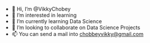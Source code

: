 - 👋 Hi, I’m @VikkyChobey
- 👀 I’m interested in learning
- 🌱 I’m currently learning Data Science
- 💞️ I’m looking to collaborate on Data Science Projects 
- 📫 You can send a mail into chobbeyvikky@gmail.com

<!---
VikkChobey/VikkChobey is a ✨ special ✨ repository because its `README.md` (this file) appears on your GitHub profile.
You can click the Preview link to take a look at your changes.
--->
